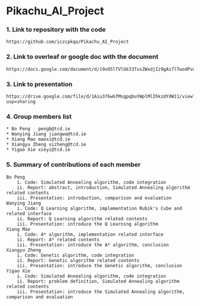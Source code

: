 # Pikachu_AI_Project
### 1. Link to repository with the code 
	https://github.com/iczcpkqo/Pikachu_AI_Project
### 2. Link to overleaf or google doc with the document
	https://docs.google.com/document/d/19xO5lTVlUk33TusZWxdjIz9gAz7lTwodPvd1QarVYHs
### 3. Link to presentation
	https://drive.google.com/file/d/1Aiu376wGfMsgpqbuYWplMlIhkzdYdW11/view?usp=sharing
### 4. Group members list
	* Bo Peng	pengb@tcd.ie
	* Wanying Jiang	jiangwa@tcd.ie
	* Xiang Mao	maoxi@tcd.ie
	* Xiangyu Zheng	xizheng@tcd.ie
	* Yigao Xie	xieyi@tcd.ie
### 5.  Summary of contributions of each member
	Bo Peng
		i. Code: Simulated Annealing algorithm, code integration
		ii. Report: abstract, introduction, Simulated Annealing algorithm related contents
		iii. Presentation: introduction, comparison and evaluation
	Wanying Jiang 
		i. Code: Q Learning algorithm, implementation Rubik's Cube and related interface
		ii. Report: Q Learning algorithm related contents
		iii. Presentation: introduce the Q Learning algorithm
	Xiang Mao
		i. Code: A* algorithm, implementation related interface
		ii. Report: A* related contents
		iii. Presentation: introduce the A* algorithm, conclusion
	Xiangyu Zheng
		i. Code: Genetic algorithm, code integration
		ii. Report: Genetic algorithm related contents
		iii. Presentation: introduce the Genetic algorithm, conclusion
	Yigao Xie
		i. Code: Simulated Annealing algorithm, code integration
		ii. Report: problem definition, Simulated Annealing algorithm related contents
		iii. Presentation: introduce the Simulated Annealing algorithm, comparison and evaluation
